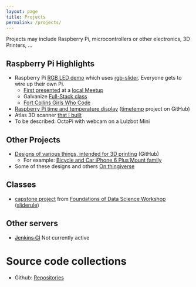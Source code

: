 ```yaml
---
layout: page
title: Projects
permalink: /projects/
---
```


Projects may include Raspberry Pi, microcontrollers or other electronics, 3D Printers, ...

## Raspberry Pi Highlights

 - Raspberry Pi [RGB LED demo](http://idcrook.github.io/rpi-hw-js-demo/) which uses [rgb-slider](https://github.com/idcrook/rgb-slider). Everyone gets to wire up their own Pi.
   - [First presented](/Raspberry-Pi-and-JavaScript-Jam/) at a [local Meetup](http://www.meetup.com/NoCo-JavaScript-Meetup/events/224542835/)
   - Galvanize [Full-Stack class](/More-RasPi-Javascript/)
   - [Fort Collins Girls Who Code](/Even-More-RasPi-Javascript/)
 - [Raspberry Pi time and temperature display](/Moving-Indoor-Weather-Logging-To-Phant/) ([timetemp](https://github.com/idcrook/timetemp) project on GitHub)
 - Atlas 3D scanner [that I built](/Atlas3D-scanner-ftw/)
 - To be described: OctoPi with webcam on a Lulzbot Mini

## Other Projects

 - [Designs of various things, intended for 3D printing](https://github.com/idcrook/psychic-winner) (GitHub)
   - For example: [Bicycle and Car iPhone 6 Plus Mount family](https://github.com/idcrook/psychic-winner/blob/master/iphone_6plus_mount_family/README.md)
 - Some of these designs and others [On thingiverse](http://www.thingiverse.com/dpc/designs)
## Classes

 - [capstone project](https://github.com/idcrook/SR_Foundations_DS_Fall_2015/tree/master/capstone) from [Foundations of Data Science Workshop](https://github.com/idcrook/SR_Foundations_DS_Fall_2015) ([sliderule](https://www.mysliderule.com/workshops/data-science/))


## Other servers

 - ~~[Jenkins CI](http://jenkins.crookster.org)~~ Not currently active

# Source code collections

 - Github: [Repositories](https://github.com/idcrook?tab=repositories)
